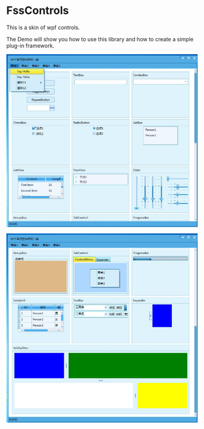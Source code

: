 # FssControls

This is a skin of wpf controls. 

The Demo will show you how to use this library and how to create a simple plug-in framework.

 ![1](demoimage/1.jpg)

 ![2](demoimage/2.jpg)
